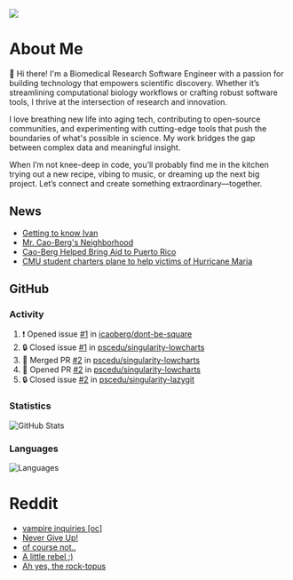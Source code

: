 ![](https://komarev.com/ghpvc/?username=icaoberg)

# About Me
👋 Hi there! I'm a Biomedical Research Software Engineer with a passion for building technology that empowers scientific discovery. Whether it’s streamlining computational biology workflows or crafting robust software tools, I thrive at the intersection of research and innovation.

I love breathing new life into aging tech, contributing to open-source communities, and experimenting with cutting-edge tools that push the boundaries of what's possible in science. My work bridges the gap between complex data and meaningful insight.

When I’m not knee-deep in code, you’ll probably find me in the kitchen trying out a new recipe, vibing to music, or dreaming up the next big project. Let’s connect and create something extraordinary—together.

## News
* [Getting to know Ivan](https://www.psc.edu/ivan-inside-psc-spotlight-2/)
* [Mr. Cao-Berg's Neighborhood](https://www.cmu.edu/engage/about-us/news/alumni/profile-cao-berg.html)
* [Cao-Berg Helped Bring Aid to Puerto Rico](https://www.cmu.edu/piper/news/archives/2018/february/ivan-cao-berg.html)
* [CMU student charters plane to help victims of Hurricane Maria](http://thetartan.org/2017/10/30/news/puerto-rico-aid)

## GitHub
### Activity
<!--START_SECTION:activity-->
1. ❗ Opened issue [#1](https://github.com/icaoberg/dont-be-square/issues/1) in [icaoberg/dont-be-square](https://github.com/icaoberg/dont-be-square)
2. 🔒 Closed issue [#1](https://github.com/pscedu/singularity-lowcharts/issues/1) in [pscedu/singularity-lowcharts](https://github.com/pscedu/singularity-lowcharts)
3. 🎉 Merged PR [#2](https://github.com/pscedu/singularity-lowcharts/pull/2) in [pscedu/singularity-lowcharts](https://github.com/pscedu/singularity-lowcharts)
4. 💪 Opened PR [#2](https://github.com/pscedu/singularity-lowcharts/pull/2) in [pscedu/singularity-lowcharts](https://github.com/pscedu/singularity-lowcharts)
5. 🔒 Closed issue [#2](https://github.com/pscedu/singularity-lazygit/issues/2) in [pscedu/singularity-lazygit](https://github.com/pscedu/singularity-lazygit)
<!--END_SECTION:activity-->

### Statistics
![GitHub Stats](https://github-readme-stats.vercel.app/api?username=icaoberg&count_private=true&show_icons=true)

### Languages
![Languages](https://github-readme-stats.vercel.app/api/top-langs/?username=icaoberg&show_icons=true&langs_count=10&hide=HTML,C,CSS,M)

# Reddit
<!-- BLOG-POST-LIST:START -->
- [vampire inquiries [oc]](https://www.reddit.com/r/u_icaoberg/comments/1705gy9/vampire_inquiries_oc/)
- [Never Give Up!](https://www.reddit.com/r/u_icaoberg/comments/13mcab5/never_give_up/)
- [of course not..](https://www.reddit.com/r/u_icaoberg/comments/13mc9h5/of_course_not/)
- [A little rebel :&rpar;](https://www.reddit.com/r/u_icaoberg/comments/13mc6yc/a_little_rebel/)
- [Ah yes, the rock-topus](https://www.reddit.com/r/u_icaoberg/comments/13mc4xk/ah_yes_the_rocktopus/)
<!-- BLOG-POST-LIST:END -->
